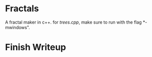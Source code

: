 # Fractals
A fractal maker in c++. for *trees.cpp*, make sure to run with the flag *-mwindows".

# Finish Writeup
